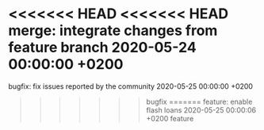 <<<<<<< HEAD
<<<<<<< HEAD
merge: integrate changes from feature branch 2020-05-24 00:00:00 +0200
=======
bugfix: fix issues reported by the community 2020-05-25 00:00:00 +0200
>>>>>>> bugfix
=======
feature: enable flash loans 2020-05-25 00:00:06 +0200
>>>>>>> feature
